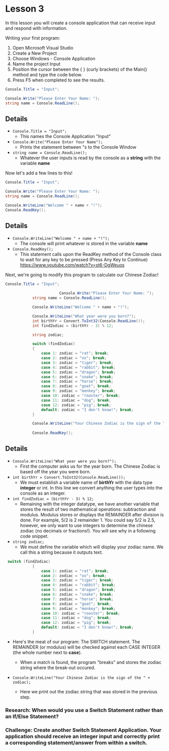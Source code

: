 # Lesson 3

In this lesson you will create a console application that can receive input and respond with information.

Writing your first program:

1. Open Microsoft Visual Studio
2. Create a New Project
3. Choose Windows - Console Application
4. Name the project Input
5. Position the cursor between the { } (curly brackets) of the Main() method and type the code below.
6. Press F5 when completed to see the results.

```C#
Console.Title = "Input";

Console.Write("Please Enter Your Name: ");
string name = Console.ReadLine();

```

## Details

* `Console.Title = "Input";`
    * This names the Console Application "Input"
* `Console.Write("Please Enter Your Name");`
    * Prints the statement between "s to the Console Window
* `string name = Console.ReadLine();`
    * Whatever the user inputs is read by the console as a **string** with the variable **name**
    
    
Now let's add a few lines to this!


    
```C#
Console.Title = "Input";

Console.Write("Please Enter Your Name: ");
string name = Console.ReadLine();

Console.WriteLine("Welcome " + name + "!");
Console.ReadKey();

```
## Details
* `Console.WriteLine("Welcome " + name + "!");`
  * The console will print whatever is stored in the variable **name**
* `Console.ReadKey();`
  * This statement calls upon the ReadKey method of the Console class to wait for any key to be pressed (Press Any Key to Continue)
    https://www.youtube.com/watch?v=st6-DgWeuos
    
Next, we're going to modify this program to calculate our Chinese Zodiac!
    
```C#
Console.Title = "Input";
     
                        Console.Write("Please Enter Your Name: ");
            string name = Console.ReadLine();

            Console.WriteLine("Welcome " + name + "!");

            Console.WriteLine("What year were you born?");
            int birthYr = Convert.ToInt32(Console.ReadLine());
            int findZodiac = (birthYr - 3) % 12;

            string zodiac;

            switch (findZodiac)
            {
                case 1: zodiac = "rat"; break;
                case 2: zodiac = "ox"; break;
                case 3: zodiac = "tiger"; break;
                case 4: zodiac = "rabbit"; break;
                case 5: zodiac = "dragon"; break;
                case 6: zodiac = "snake"; break;
                case 7: zodiac = "horse"; break;
                case 8: zodiac = "goat"; break;
                case 9: zodiac = "monkey"; break;
                case 10: zodiac = "rooster"; break;
                case 11: zodiac = "dog"; break;
                case 12: zodiac = "pig"; break;
                default: zodiac = "I don't know!"; break;
            }

            Console.WriteLine("Your Chinese Zodiac is the sign of the " + zodiac);
            
            Console.ReadKey();

```
## Details
* `Console.WriteLine("What year were you born?");`
  * First the computer asks us for the year born. The Chinese Zodiac is based off the year you were born.
* `int birthYr = Convert.ToInt32(Console.ReadLine());`
  * We must establish a variable name of **birthYr** with the data type **integer** or int.  In this line we convert anything the user types into the console as an integer.  
* `int findZodiac = (birthYr - 3) % 12;`
   * Remaining with the integer datatype, we have another variable that stores the result of two mathematical operations: subtraction and modulus.  Modulus stores or displays the REMAINDER after division is done.  For example, 5/2 is 2 remainder 1.  You could say 5/2 is 2.5, however, we only want to use integers to determine the chinese zodiac (no decimals or fractions!).  You will see why in a following code snippet.
* `string zodiac;`
   * We must define the variable which will display your zodiac name.  We call this a string because it outputs text.

```C#
 switch (findZodiac)
            {
                case 1: zodiac = "rat"; break;
                case 2: zodiac = "ox"; break;
                case 3: zodiac = "tiger"; break;
                case 4: zodiac = "rabbit"; break;
                case 5: zodiac = "dragon"; break;
                case 6: zodiac = "snake"; break;
                case 7: zodiac = "horse"; break;
                case 8: zodiac = "goat"; break;
                case 9: zodiac = "monkey"; break;
                case 10: zodiac = "rooster"; break;
                case 11: zodiac = "dog"; break;
                case 12: zodiac = "pig"; break;
                default: zodiac = "I don't know!"; break;
            }
```

* Here's the meat of our program: The SWITCH statement.  The REMAINDER (or modulus) will be checked against each CASE INTEGER (the whole number next to **case**).  
   * When a match is found, the program "breaks" and stores the zodiac string where the break-out occured.
            
* `Console.WriteLine("Your Chinese Zodiac is the sign of the " + zodiac);`
   * Here we print out the zodiac string that was stored in the previous step.


### Research: When would you use a Switch Statement rather than an If/Else Statement?
### Challenge: Create another Switch Statement Application.  Your application should receive an integer input and correctly print a corresponding statement/answer from within a switch.
   
